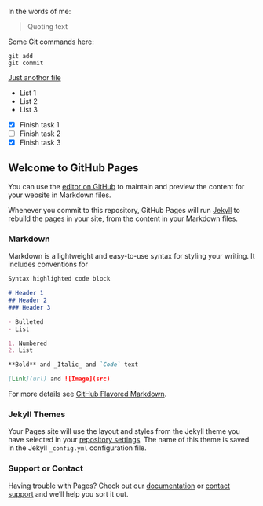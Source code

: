 In the words of me:
> Quoting text

Some Git commands here:
```
git add
git commit
```

[Just anothor file](JDS-Shirayuki.github.io/_config.yml)

- List 1
- List 2
- List 3

- [x] Finish task 1
- [ ] Finish task 2
- [x] Finish task 3

## Welcome to GitHub Pages

You can use the [editor on GitHub](https://github.com/JDS-Shirayuki/JDS-Shirayuki.github.io/edit/main/index.md) to maintain and preview the content for your website in Markdown files.

Whenever you commit to this repository, GitHub Pages will run [Jekyll](https://jekyllrb.com/) to rebuild the pages in your site, from the content in your Markdown files.

### Markdown

Markdown is a lightweight and easy-to-use syntax for styling your writing. It includes conventions for

```markdown
Syntax highlighted code block

# Header 1
## Header 2
### Header 3

- Bulleted
- List

1. Numbered
2. List

**Bold** and _Italic_ and `Code` text

[Link](url) and ![Image](src)
```

For more details see [GitHub Flavored Markdown](https://guides.github.com/features/mastering-markdown/).

### Jekyll Themes

Your Pages site will use the layout and styles from the Jekyll theme you have selected in your [repository settings](https://github.com/JDS-Shirayuki/JDS-Shirayuki.github.io/settings). The name of this theme is saved in the Jekyll `_config.yml` configuration file.

### Support or Contact

Having trouble with Pages? Check out our [documentation](https://docs.github.com/categories/github-pages-basics/) or [contact support](https://github.com/contact) and we’ll help you sort it out.
